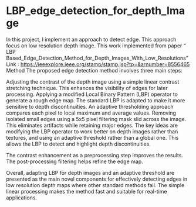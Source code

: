 # LBP_edge_detection_for_depth_Image
In this project, I implement an approach to detect edge. This approach focus on low resolution depth image. 
This work implemented from paper “ LBP Based_Edge_Detection_Method_for_Depth_Images_With_Low_Resolutions” Link : https://ieeexplore.ieee.org/stamp/stamp.jsp?tp=&arnumber=8556465
Method
The proposed edge detection method involves three main steps:

Adjusting the contrast of the depth image using a simple linear contrast stretching technique. This enhances the visibility of edges for later processing.
Applying a modified Local Binary Pattern (LBP) operator to generate a rough edge map. The standard LBP is adapted to make it more sensitive to depth discontinuities. An adaptive thresholding approach compares each pixel to local maximum and average values.
Removing isolated small edges using a 5x5 pixel filtering mask slid across the image. This eliminates artifacts while retaining major edges.
The key ideas are modifying the LBP operator to work better on depth images rather than textures, and using an adaptive threshold rather than a global one. This allows the LBP to detect and highlight depth discontinuities.

The contrast enhancement as a preprocessing step improves the results. The post-processing filtering helps refine the edge map.

Overall, adapting LBP for depth images and an adaptive threshold are presented as the main novel components for effectively detecting edges in low resolution depth maps where other standard methods fail. The simple linear processing makes the method fast and suitable for real-time applications.
